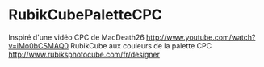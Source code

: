 # RubikCubePaletteCPC
Inspiré d'une vidéo CPC de MacDeath26
http://www.youtube.com/watch?v=iMo0bCSMAQ0
RubikCube aux couleurs de la palette CPC
http://www.rubiksphotocube.com/fr/designer
